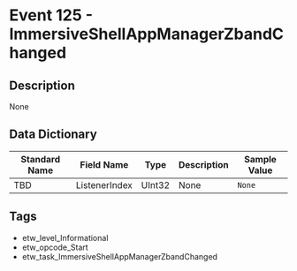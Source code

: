 # Event 125 - ImmersiveShellAppManagerZbandChanged

## Description
None

## Data Dictionary
|Standard Name|Field Name|Type|Description|Sample Value|
|---|---|---|---|---|
|TBD|ListenerIndex|UInt32|None|`None`|

## Tags
* etw_level_Informational
* etw_opcode_Start
* etw_task_ImmersiveShellAppManagerZbandChanged